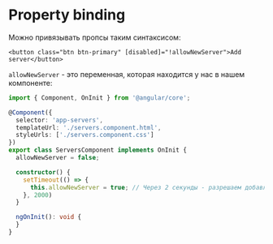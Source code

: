 # Property binding

Можно привязывать пропсы таким синтаксисом:
```angular2html
<button class="btn btn-primary" [disabled]="!allowNewServer">Add server</button>
```

`allowNewServer` - это переменная, которая находится у нас в нашем компоненте:
```ts
import { Component, OnInit } from '@angular/core';

@Component({
  selector: 'app-servers',
  templateUrl: './servers.component.html',
  styleUrls: ['./servers.component.css']
})
export class ServersComponent implements OnInit {
  allowNewServer = false;

  constructor() {
    setTimeout(() => {
      this.allowNewServer = true; // Через 2 секунды - разрешаем добавлять сервера.
    }, 2000)
  }

  ngOnInit(): void {
  }
}
```
